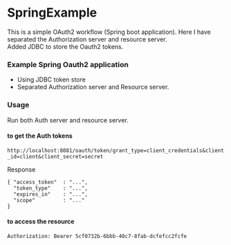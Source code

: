 # SpringExample

This is a simple OAuth2 workflow (Spring boot application). Here I have separated the Authorization server and resource server.  
Added JDBC to store the Oauth2 tokens.



### Example Spring Oauth2 application 
* Using JDBC token store 
* Separated Authorization server and Resource server. 


### Usage

Run both Auth server and resource server. 

#### to get the Auth tokens

`http://localhost:8081/oauth/token/grant_type=client_credentials&client_id=client&client_secret=secret`

Response 
```
{ "access_token"  : "...",
  "token_type"    : "...",
  "expires_in"    : "...",
  "scope"         : "..."
}
```
#### to access the resource 

```http://localhost:8080/
Authorization: Bearer 5cf0732b-6bbb-40c7-8fab-dcfefcc2fcfe
```




